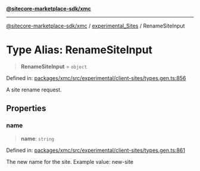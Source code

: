 [**@sitecore-marketplace-sdk/xmc**](../../../../README.md)

***

[@sitecore-marketplace-sdk/xmc](../../../../README.md) / [experimental\_Sites](../README.md) / RenameSiteInput

# Type Alias: RenameSiteInput

> **RenameSiteInput** = `object`

Defined in: [packages/xmc/src/experimental/client-sites/types.gen.ts:856](https://github.com/Sitecore/marketplace-sdk/blob/main/packages/xmc/src/experimental/client-sites/types.gen.ts#L856)

A site rename request.

## Properties

### name

> **name**: `string`

Defined in: [packages/xmc/src/experimental/client-sites/types.gen.ts:861](https://github.com/Sitecore/marketplace-sdk/blob/main/packages/xmc/src/experimental/client-sites/types.gen.ts#L861)

The new name for the site.
Example value: new-site
